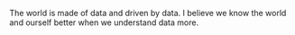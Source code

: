The world is made of data and driven by data. I believe we know the world and ourself better when we understand data more.
